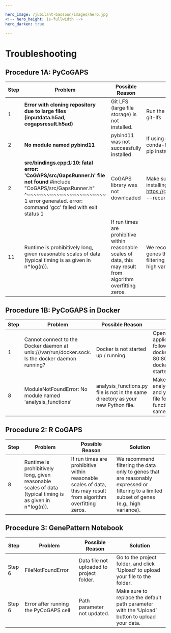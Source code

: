 ```yaml
---

hero_image: /jubilant-bassoon/images/hero.jpg
<!-- hero_height: is-fullwidth -->
hero_darken: true

---
```


# Troubleshooting

## Procedure 1A: PyCoGAPS

| **Step** | **Problem**                                                                                                                                                                                                              | **Possible Reason**                                                                                               | **Solution**                                                                                                                                 |
|----------|--------------------------------------------------------------------------------------------------------------------------------------------------------------------------------------------------------------------------|-------------------------------------------------------------------------------------------------------------------|----------------------------------------------------------------------------------------------------------------------------------------------|
| 1        | **Error with cloning repository due to large files (inputdata.h5ad, cogapsresult.h5ad)**                                                                                                                                 | Git LFS (large file storage) is not installed.                                                                    | Run the following command:  brew install git-lfs                                                                                             |
| 2        | **No module named pybind11**                                                                                                                                                                                             | pybind11 was not successfully installed                                                                           | If using conda, run: conda install -c conda-forge pybind11 Otherwise, run: pip install pybind11                                              |
| 2        | **src/bindings.cpp:1:10: fatal error: 'CoGAPS/src/GapsRunner.h' file not found** #include "CoGAPS/src/GapsRunner.h"          ^~~~~~~~~~~~~~~~~~~~~~~~~ 1 error generated. error: command 'gcc' failed with exit status 1 | CoGAPS library was not downloaded                                                                                 | Make sure you use --recursive flag when installing pycogaps.  git clone https://github.com/FertigLab/pycogaps.git --recursive                |
| 11       | Runtime is prohibitively long, given reasonable scales of data (typical timing is as given in n*log(n)).                                                                                                                 | If run times are prohibitive within reasonable scales of data, this may result from algorithm overfitting zeros.  | We recommend filtering the data only to genes that are reasonably expressed or filtering to a limited subset of genes (e.g., high variance). |

## Procedure 1B: PyCoGAPS in Docker

| **Step** | **Problem**                                                                                       | **Possible Reason**                                                               | **Solution**                                                                                                  |
|----------|---------------------------------------------------------------------------------------------------|-----------------------------------------------------------------------------------|---------------------------------------------------------------------------------------------------------------|
| 1        | Cannot connect to the Docker daemon at unix:///var/run/docker.sock. Is the docker daemon running? | Docker is not started up / running.                                               | Open the Docker application or run the following command:  docker run -d -p 80:80 docker/getting-started      |
| 8        | ModuleNotFoundError: No module named 'analysis_functions'                                         | analysis_functions.py file is not in the same directory as your new Python file.  | Make sure analysis_functions.py and your new Python file for calling the functions are in the same directory. |

## Procedure 2: R CoGAPS

| **Step** | **Problem**                                                                                              | **Possible Reason**                                                                                               | **Solution**                                                                                                                                 |
|----------|----------------------------------------------------------------------------------------------------------|-------------------------------------------------------------------------------------------------------------------|----------------------------------------------------------------------------------------------------------------------------------------------|
| 8        | Runtime is prohibitively long, given reasonable scales of data (typical timing is as given in n*log(n)). | If run times are prohibitive within reasonable scales of data, this may result from algorithm overfitting zeros.  | We recommend filtering the data only to genes that are reasonably expressed or filtering to a limited subset of genes (e.g., high variance). |

## Procedure 3: GenePattern Notebook

| **Step** | **Problem**                           | **Possible Reason**                       | **Solution**                                                                                  |
|----------|---------------------------------------|-------------------------------------------|-----------------------------------------------------------------------------------------------|
| Step 6   | FileNotFoundError                     | Data file not uploaded to project folder. | Go to the project folder, and click ‘Upload’ to upload your file to the folder.               |
| Step 6   | Error after running the PyCoGAPS cell | Path parameter not updated.               | Make sure to replace the default path parameter with the ‘Upload’ button to upload your data. |
